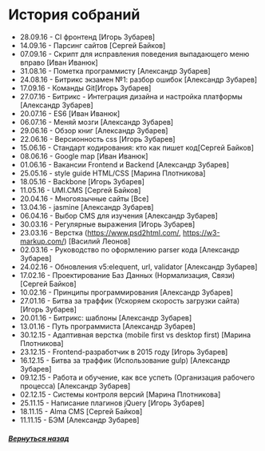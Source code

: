 # История собраний
- 28.09.16 - CI фронтенд [Игорь Зубарев]
- 14.09.16 - Парсинг сайтов [Сергей Байков]
- 07.09.16 - Скрипт для исправления поведения выпадающего меню вправо [Иван Иванюк]
- 31.08.16 - Пометка программисту [Александр Зубарев]
- 24.08.16 - Битрикс экзамен №1: разбор ошибок [Александр Зубарев]
- 17.09.16 - Команды Git[Игорь Зубарев]
- 27.07.16 - Битрикс - Интеграция дизайна и настройка платформы [Александр Зубарев]
- 20.07.16 - ES6 [Иван Иванюк]
- 06.07.16 - Меняй мозги [Александр Зубарев]
- 29.06.16 - Обзор книг [Александр Зубарев]
- 22.06.16 - Версионность css [Игорь Зубарев]
- 15.06.16 - Стандарт кодирования: кто как пишет код[Сергей Байков]
- 08.06.16 - Google map [Иван Иванюк]
- 01.06.16 - Вакансии Frontend и Backend [Александр Зубарев]
- 25.05.16 - style guide HTML/CSS [Марина Плотникова]
- 18.05.16 - Backbone [Игорь Зубарев]
- 11.05.16 - UMI.CMS [Сергей Байков]
- 20.04.16 - Многоязычные сайты [Все]  
- 13.04.16 - jasmine [Александр Зубарев]
- 06.04.16 - Выбор CMS для изучения [Александр Зубарев]
- 30.03.16 - Регулярные выражения [Игорь Зубарев]
- 23.03.16 - Верстка (https://www.psd2html.com/, https://w3-markup.com/) [Василий Леонов] 
- 02.03.16 - Руководство по оформлению parser кода [Александр Зубарев]
- 24.02.16 - Обновления v5:elequent, url, validator [Александр Зубарев]
- 17.02.16 - Проектирование Баз Данных (Нормализация, Связи) [Сергей Байков]
- 10.02.16 - Принципы программирования [Александр Зубарев]
- 27.01.16 - Битва за траффик (Ускоряем скорость загрузки сайта) [Игорь Зубарев]
- 20.01.16 - Битрикс: шаблоны [Александр Зубарев]
- 13.01.16 - Путь программиста [Александр Зубарев]
- 30.12.15 - Aдаптивная верстка (mobile first vs desktop first) [Марина Плотникова]
- 23.12.15 - Frontend-разработчик в 2015 году [Игорь Зубарев]
- 16.12.15 - Битва за траффик (Использование gulp) [Александр Зубарев]
- 09.12.15 - Работа и обучение, как все успеть (Организация рабочего процесса) [Александр Зубарев]
- 02.12.15 - Cистемы контроля версий [Марина Плотникова]
- 25.11.15 - Написание плагинов jQuery [Игорь Зубарев]
- 18.11.15 - Alma CMS [Сергей Байков]
- 11.11.15 - БЭМ [Александр Зубарев]

##### [Вернуться назад](README.md)
